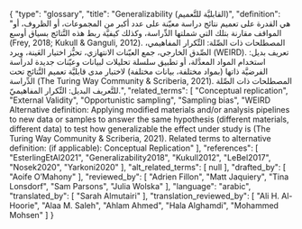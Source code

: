 {
    "type": "glossary",
    "title": "Generalizability (القابليَّة للتَّعميم)",
    "definition": "هي القدرة على تعميم نتائج دراسة معيّنة على عدد أكبر من المجموعات، أو الظروف، أو المواقف مقارنة بتلك التي شملتها الدِّراسة، وكذلك كيفيَّة ربط هذه النَّتائج بسياق أوسع (Frey, 2018; Kukull & Ganguli, 2012).  المصطلحات ذات الصِّلة: التِّكرار المفاهيمي، الصِّدق الخارجي، جمع العيّنات الانتهازي، تحيُّز اختيار العَينة، وِيرد (WEIRD).  تعريف بديل: استخدام المواد المعدَّلة، أو تطبيق سلسلة تحليلات لبيانات وعيّنات جديدة  لدراسة الفرضيَّة ذاتها (بمواد مختلفة، بيانات مختلفة) لاختبار مدى قابليَّة تعميم النَّتائج تحت الدِّراسة (The Turing Way Community & Scriberia, 2021).  المصطلحات ذات الصِّلة للتَّعريف البديل: التِّكرار المفاهيميّ.",
    "related_terms": [
        "Conceptual replication",
        "External Validity",
        "Opportunistic sampling",
        "Sampling bias",
        "WEIRD Alternative definition: Applying modified materials and/or analysis pipelines to new data or samples to answer the same hypothesis (different materials, different data) to test how generalizable the effect under study is (The Turing Way Community & Scriberia, 2021). Related terms to alternative definition: (if applicable): Conceptual Replication"
    ],
    "references": [
        "EsterlingEtAl2021",
        "Generalizability2018",
        "Kukull2012",
        "LeBel2017",
        "Nosek2020",
        "Yarkoni2020"
    ],
    "alt_related_terms": [
        null
    ],
    "drafted_by": [
        "Aoife O’Mahony"
    ],
    "reviewed_by": [
        "Adrien Fillon",
        "Matt Jaquiery",
        "Tina Lonsdorf",
        "Sam Parsons",
        "Julia Wolska"
    ],
    "language": "arabic",
    "translated_by": [
        "Sarah Almutairi"
    ],
    "translation_reviewed_by": [
        "Ali H. Al-Hoorie",
        "Alaa M. Saleh",
        "Ahlam Ahmed",
        "Hala Alghamdi",
        "Mohammed Mohsen"
    ]
}